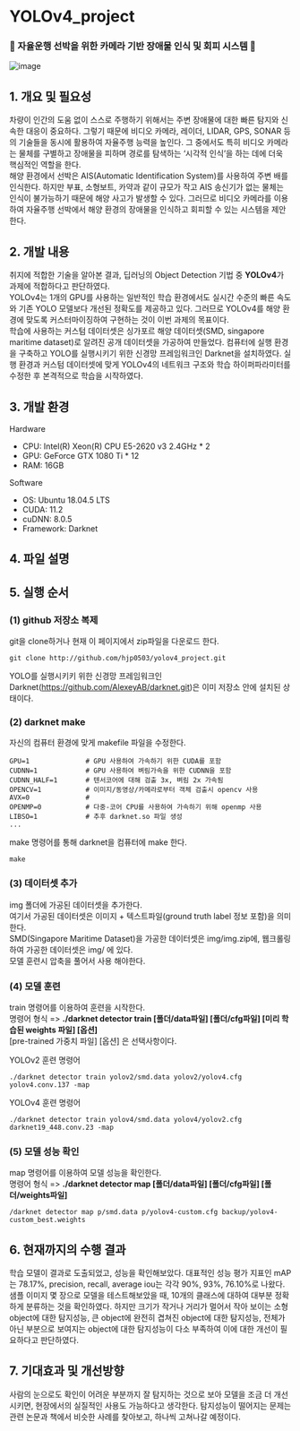 # YOLOv4_project 

### 🚢 자율운행 선박을 위한 카메라 기반 장애물 인식 및 회피 시스템 🚢  
![image](https://user-images.githubusercontent.com/60416651/113977243-43289880-987d-11eb-893f-fa6cb7ce69a8.png)

## 1. 개요 및 필요성
  차량이 인간의 도움 없이 스스로 주행하기 위해서는 주변 장애물에 대한 빠른 탐지와 신속한 대응이 중요하다. 그렇기 때문에 비디오 카메라, 레이더, LIDAR, GPS, SONAR 등의 기술들을 동시에 활용하여 자율주행 능력을 높인다. 그 중에서도 특히 비디오 카메라는 물체를 구별하고 장애물을 피하며 경로를 탐색하는 ‘시각적 인식’을 하는 데에 더욱 핵심적인 역할을 한다.  
  해양 환경에서 선박은 AIS(Automatic Identification System)를 사용하여 주변 배를 인식한다. 하지만 부표, 소형보트, 카약과 같이 규모가 작고 AIS 송신기가 없는 물체는 인식이 불가능하기 때문에 해양 사고가 발생할 수 있다. 그러므로 비디오 카메라를 이용하여 자율주행 선박에서 해양 환경의 장애물을 인식하고 회피할 수 있는 시스템을 제안한다. 


## 2. 개발 내용
   취지에 적합한 기술을 알아본 결과, 딥러닝의 Object Detection 기법 중 **YOLOv4**가 과제에 적합하다고 판단하였다.  
   YOLOv4는 1개의 GPU를 사용하는 일반적인 학습 환경에서도 실시간 수준의 빠른 속도와 기존 YOLO 모델보다 개선된 정확도를 제공하고 있다. 그러므로 YOLOv4를 해양 환경에 맞도록 커스터마이징하여 구현하는 것이 이번 과제의 목표이다.  
   학습에 사용하는 커스텀 데이터셋은 싱가포르 해양 데이터셋(SMD, singapore maritime dataset)로 알려진 공개 데이터셋을 가공하여 만들었다. 컴퓨터에 실행 환경을 구축하고 YOLO를 실행시키기 위한 신경망 프레임워크인 Darknet을 설치하였다. 실행 환경과 커스텀 데이터셋에 맞게 YOLOv4의 네트워크 구조와 학습 하이퍼파라미터를 수정한 후 본격적으로 학습을 시작하였다.  


## 3. 개발 환경
Hardware  
+ CPU: Intel(R) Xeon(R) CPU E5-2620 v3 2.4GHz * 2  
+ GPU: GeForce GTX 1080 Ti * 12  
+ RAM: 16GB  

Software  
+ OS: Ubuntu 18.04.5 LTS  
+ CUDA: 11.2  
+ cuDNN: 8.0.5  
+ Framework: Darknet  

## 4. 파일 설명

## 5. 실행 순서

### (1) github 저장소 복제
git을 clone하거나 현재 이 페이지에서 zip파일을 다운로드 한다.

```
git clone http://github.com/hjp0503/yolov4_project.git 
```
YOLO를 실행시키키 위한 신경망 프레임워크인 Darknet(https://github.com/AlexeyAB/darknet.git)은 이미 저장소 안에 설치된 상태이다.


### (2) darknet make
자신의 컴퓨터 환경에 맞게 makefile 파일을 수정한다.
```
GPU=1              # GPU 사용하여 가속하기 위한 CUDA를 포함
CUDNN=1            # GPU 사용하여 벼림가속을 위한 CUDNN을 포함
CUDNN_HALF=1       # 텐서코어에 대해 검출 3x, 벼림 2x 가속됨
OPENCV=1           # 이미지/동영상/카메라로부터 객체 검출시 opencv 사용
AVX=0              # 
OPENMP=0           # 다중-코어 CPU를 사용하여 가속하기 위해 openmp 사용
LIBSO=1            # 추후 darknet.so 파일 생성
...
```

make 명령어를 통해 darknet을 컴퓨터에 make 한다.  
```
make
```

### (3) 데이터셋 추가
img 폴더에 가공된 데이터셋을 추가한다.  
여기서 가공된 데이터셋은 이미지 + 텍스트파일(ground truth label 정보 포함)을 의미한다.  
SMD(Singapore Maritime Dataset)을 가공한 데이터셋은 img/img.zip에, 웹크롤링하여 가공한 데이터셋은 img/ 에 있다.  
모델 훈련시 압축을 풀어서 사용 해야한다.

### (4) 모델 훈련
train 명령어를 이용하여 훈련을 시작한다.  
명령어 형식 =>  **./darknet detector train [폴더/data파일] [폴더/cfg파일] [미리 학습된 weights 파일] [옵션]**  
[pre-trained 가중치 파일] [옵션] 은 선택사항이다.

YOLOv2 훈련 명령어
```
./darknet detector train yolov2/smd.data yolov2/yolov4.cfg yolov4.conv.137 -map
```
YOLOv4 훈련 명령어
```
./darknet detector train yolov4/smd.data yolov4/yolov2.cfg darknet19_448.conv.23 -map
```

### (5) 모델 성능 확인
map 명령어를 이용하여 모델 성능을 확인한다.  
명령어 형식 =>  **./darknet detector map [폴더/data파일] [폴더/cfg파일] [폴더/weights파일]**  
```
/darknet detector map p/smd.data p/yolov4-custom.cfg backup/yolov4-custom_best.weights
```

## 6. 현재까지의 수행 결과
  학습 모델이 결과로 도출되었고, 성능을 확인해보았다. 대표적인 성능 평가 지표인 mAP는 78.17%, precision, recall, average iou는 각각 90%, 93%, 76.10%로 나왔다.  
  샘플 이미지 몇 장으로 모델을 테스트해보았을 때, 10개의 클래스에 대하여 대부분 정확하게 분류하는 것을 확인하였다. 하지만 크기가 작거나 거리가 멀어서 작아 보이는 소형 object에 대한 탐지성능, 큰 object에 완전히 겹쳐진 object에 대한 탐지성능, 전체가 아닌 부분으로 보여지는 object에 대한 탐지성능이 다소 부족하여 이에 대한 개선이 필요하다고 판단하였다.
  
  
## 7. 기대효과 및 개선방향
  사람의 눈으로도 확인이 어려운 부분까지 잘 탐지하는 것으로 보아 모델을 조금 더 개선시키면, 현장에서의 실질적인 사용도 가능하다고 생각한다. 탐지성능이 떨어지는 문제는 관련 논문과 책에서 비슷한 사례를 찾아보고, 하나씩 고쳐나갈 예정이다.

